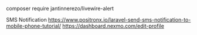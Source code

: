 composer require jantinnerezo/livewire-alert

SMS Notification
https://www.positronx.io/laravel-send-sms-notification-to-mobile-phone-tutorial/
https://dashboard.nexmo.com/edit-profile
